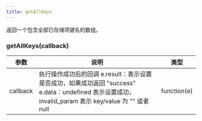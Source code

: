 ```yaml
---
title: getAllKeys
---
```


返回一个包含全部已存储项键名的数组。

### getAllKeys(callback)

| 参数 | 说明 | 类型 |
| --  | -- | -- |
| callback | 执行操作成功后的回调 e.result：表示设置是否成功，如果成功返回 "success" e.data：undefined 表示设置成功，invalid_param 表示 key/value 为 "" 或者 null | function(e) |
